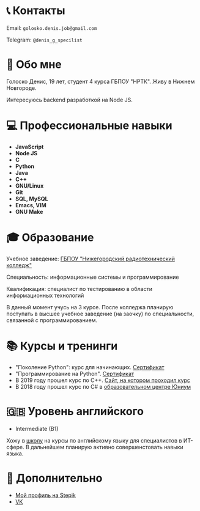# 📞 Контакты

Email: `golosko.denis.job@gmail.com`

Telegram: `@denis_g_specilist`

# 👋 Обо мне

Голоско Денис, 19 лет, студент 4 курса ГБПОУ "НРТК". 
Живу в Нижнем Новгороде. 

Интересуюсь backend разработкой на Node JS. 

# 💻 Профессиональные навыки
+ **JavaScript**
+ **Node JS**
+ **C**
+ **Python**
+ **Java**
+ **С++**
+ **GNU/Linux**
+ **Git**
+ **SQL, MySQL**
+ **Emacs, VIM**
+ **GNU Make**

# 🎓 Образование

Учебное заведение: [ГБПОУ "Нижегородский радиотехнический колледж"](https://nntc.nnov.ru/)

Специальность: информационные системы и программирование

Квалификация: специалист по тестированию в области информационных технологий

В данный момент учусь на 3 курсе. После колледжа планирую поступать в высшее учебное заведение (на заочку) по специальности, связанной с программированием.

# 📚 Курсы и тренинги 

+ "Поколение Python": курс для начинающих. [Сертификат](https://stepik.org/cert/1150577)
+ "Программирование на Python". [Сертификат](https://stepik.org/cert/1023640)
+ В 2019 году прошел курс по C++. [Сайт, на котором проходил курс](https://informatics.ru/)
+ В 2018 году прошел курс по C# в [образовательном центре Юниум](https://unium.ru/)

# 🇬🇧 Уровень английского
+ Intermediate (B1) 

Хожу в [школу](https://greenlinenn.com/) на курсы по английскому языку для специалистов в ИТ-сфере. В дальнейшем планирую активно совершенстовать навыки языка. 

# 🔎 Дополнительно

+ [Мой профиль на Stepik](https://stepik.org/users/378069677)
+ [VK](https://vk.com/denis.g.specialist)
